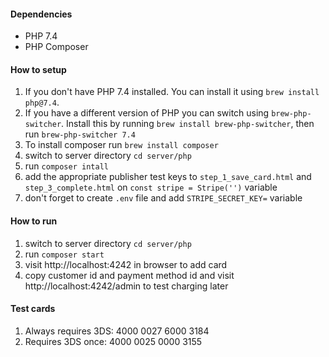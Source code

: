 #### Dependencies
- PHP 7.4
- PHP Composer

#### How to setup
1. If you don't have PHP 7.4 installed. You can install it using `brew install php@7.4`.
2. If you have a different version of PHP you can switch using `brew-php-switcher`. Install this by running `brew install brew-php-switcher`, then run `brew-php-switcher 7.4`
3. To install composer run `brew install composer`
4. switch to server directory `cd server/php`
5. run `composer intall`
6. add the appropriate publisher test keys to `step_1_save_card.html` and `step_3_complete.html` on `const stripe = Stripe('')` variable
7. don't forget to create `.env` file and add `STRIPE_SECRET_KEY=` variable

#### How to run

1. switch to server directory `cd server/php`
2. run `composer start`
3. visit http://localhost:4242 in browser to add card
4. copy customer id and payment method id and visit http://localhost:4242/admin to test charging later


#### Test cards
1. Always requires 3DS: 4000 0027 6000 3184
2. Requires 3DS once: 4000 0025 0000 3155

